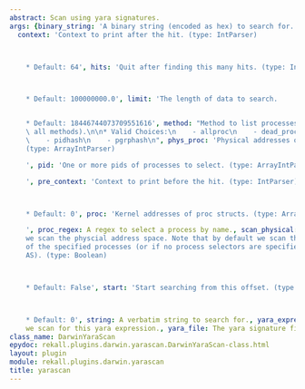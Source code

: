 ```yaml
---
abstract: Scan using yara signatures.
args: {binary_string: 'A binary string (encoded as hex) to search for. e.g. 000102[1-200]0506',
  context: 'Context to print after the hit. (type: IntParser)



    * Default: 64', hits: 'Quit after finding this many hits. (type: IntParser)



    * Default: 100000000.0', limit: 'The length of data to search.


    * Default: 18446744073709551616', method: "Method to list processes (Default uses\
    \ all methods).\n\n* Valid Choices:\n    - allproc\n    - dead_procs\n    - tasks\n\
    \    - pidhash\n    - pgrphash\n", phys_proc: 'Physical addresses of proc structs.
    (type: ArrayIntParser)

    ', pid: 'One or more pids of processes to select. (type: ArrayIntParser)

    ', pre_context: 'Context to print before the hit. (type: IntParser)



    * Default: 0', proc: 'Kernel addresses of proc structs. (type: ArrayIntParser)

    ', proc_regex: A regex to select a process by name., scan_physical: 'If specified
    we scan the physcial address space. Note that by default we scan the address space
    of the specified processes (or if no process selectors are specified, the default
    AS). (type: Boolean)



    * Default: False', start: 'Start searching from this offset. (type: IntParser)



    * Default: 0', string: A verbatim string to search for., yara_expression: If provided
    we scan for this yara expression., yara_file: The yara signature file to read.}
class_name: DarwinYaraScan
epydoc: rekall.plugins.darwin.yarascan.DarwinYaraScan-class.html
layout: plugin
module: rekall.plugins.darwin.yarascan
title: yarascan
---
```

